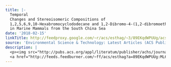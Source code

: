 ```yaml
---
title: |-
  Temporal
  Changes and Stereoisomeric Compositions of
  1,2,5,6,9,10-Hexabromocyclododecane and 1,2-Dibromo-4-(1,2-dibromoethyl)cyclohexane
  in Marine Mammals from the South China Sea
date: '2018-02-15'
linkTitle: http://feedproxy.google.com/~r/acs/esthag/~3/89EKqdWPUUg/acs.est.7b05387
source: 'Environmental Science & Technology: Latest Articles (ACS Publications)'
description: |
  <p><img src="http://pubs.acs.org/appl/literatum/publisher/achs/journals/content/esthag/0/esthag.ahead-of-print/acs.est.7b05387/20180214/images/medium/es-2017-053878_0004.gif" alt="TOC Graphic"/></p><div><cite>Environmental Science & Technology</cite></div><div>DOI: 10.1021/acs.est.7b05387</div><div class="feedflare">
  <a href="http://feeds.feedburner.com/~ff/acs/esthag?a=89EKqdWPUUg:ML6kdxIUAf0:yIl2AUoC8zA"><img src="http://feeds.feedburner.com/~ff/acs/esthag?d=yIl2AUoC8zA" border="0"></img></a>
---
```

